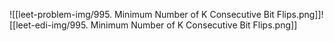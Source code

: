 ![[leet-problem-img/995. Minimum Number of K Consecutive Bit Flips.png]]![[leet-edi-img/995. Minimum Number of K Consecutive Bit Flips.png]]